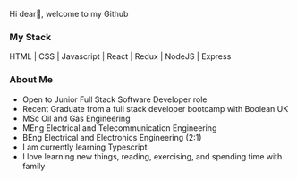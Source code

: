 Hi dear👋, welcome to my Github

<h3>My Stack</h3>
HTML | CSS | Javascript | React | Redux | NodeJS | Express

<h3>About Me</h3>

- Open to Junior Full Stack Software Developer role
- Recent Graduate from a full stack developer bootcamp with Boolean UK
- MSc Oil and Gas Engineering
- MEng Electrical and Telecommunication Engineering
- BEng Electrical and Electronics Engineering (2:1)
- I am currently learning Typescript
- I love learning new things, reading, exercising, and spending time with family
